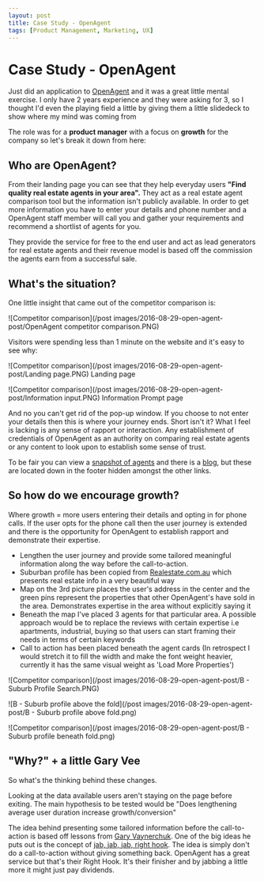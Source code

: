 ```yaml
---
layout: post
title: Case Study - OpenAgent   
tags: [Product Management, Marketing, UX]
---
```

# Case Study - OpenAgent   

Just did an application to [OpenAgent](www.openagent.com) and it was a great little mental exercise. I only have 2 years experience and they were asking for 3, so I thought I'd even the playing field a little by giving them a little slidedeck to show where my mind was coming from

The role was for a **product manager** with a focus on **growth** for the company so let's break it down from here:

## Who are OpenAgent?

  From their landing page you can see that they help everyday users **"Find quality real estate agents in your area".** They act as a real estate agent comparison tool but the information isn't publicly available. In order to get more information you have to enter your details and phone number and a OpenAgent staff member will call you and gather your requirements and recommend a shortlist of agents for you.

  They provide the service for free to the end user and act as lead generators for real estate agents and their revenue model is based off the commission the agents earn from a successful sale.

## What's the situation?

One little insight that came out of the competitor comparison is:

![Competitor comparison](/post images/2016-08-29-open-agent-post/OpenAgent competitor comparison.PNG)

Visitors were spending less than 1 minute on the website and it's easy to see why:


![Competitor comparison](/post images/2016-08-29-open-agent-post/Landing page.PNG)
Landing page

![Competitor comparison](/post images/2016-08-29-open-agent-post/Information input.PNG)
Information Prompt page

 And no you can't get rid of the pop-up window. If you choose to not enter your details then this is where your journey ends. Short isn't it? What I feel is lacking is any sense of rapport or interaction. Any establishment of credentials of OpenAgent as an authority on comparing real estate agents or any content to look upon to establish some sense of trust.

 To be fair you can view a [snapshot of agents](http://www.openagent.com.au/find-agents/nsw/sydney) and there is a [blog](http://www.openagent.com.au/blog), but these are located down in the footer hidden amongst the other links.

## So how do we encourage growth?

Where growth = more users entering their details and opting in for phone calls. If the user opts for the phone call then the user journey is extended and there is the opportunity for OpenAgent to establish rapport and demonstrate their expertise.

* Lengthen the user journey and provide some tailored meaningful information along the way before the call-to-action.
* Suburban profile has been copied from [Realestate.com.au](https://www.realestate.com.au/buy) which presents real estate info in a very beautiful way
* Map on the 3rd picture places the user's address in the center and the green pins represent the properties that other OpenAgent's have sold in the area. Demonstrates expertise in the area without explicitly saying it
* Beneath the map I've placed 3 agents for that particular area. A possible approach would be to replace the reviews with certain expertise i.e apartments, industrial, buying so that users can start framing their needs in terms of certain keywords
* Call to action has been placed beneath the agent cards (In retrospect I would stretch it to fill the width and make the font weight heavier, currently it has the same visual weight as 'Load More Properties')


![Competitor comparison](/post images/2016-08-29-open-agent-post/B - Suburb Profile Search.PNG)

![B - Suburb profile above the fold](/post images/2016-08-29-open-agent-post/B - Suburb profile above fold.png)

![Competitor comparison](/post images/2016-08-29-open-agent-post/B - Suburb profile beneath fold.png)



## "Why?" + a little Gary Vee

So what's the thinking behind these changes.

Looking at the data available users aren't staying on the page before exiting. The main hypothesis to be tested would be "Does lengthening average user duration increase growth/conversion"

The idea behind presenting some tailored information before the call-to-action is based off lessons from [Gary Vaynerchuk](https://www.garyvaynerchuk.com/). One of the big ideas he puts out is the concept of [jab, jab, jab, right hook](https://www.youtube.com/watch?v=NfP43Y3IlDM). The idea is simply don't do a call-to-action without giving something back. OpenAgent has a great service but that's their Right Hook. It's their finisher and by jabbing a little more it might just pay dividends.
